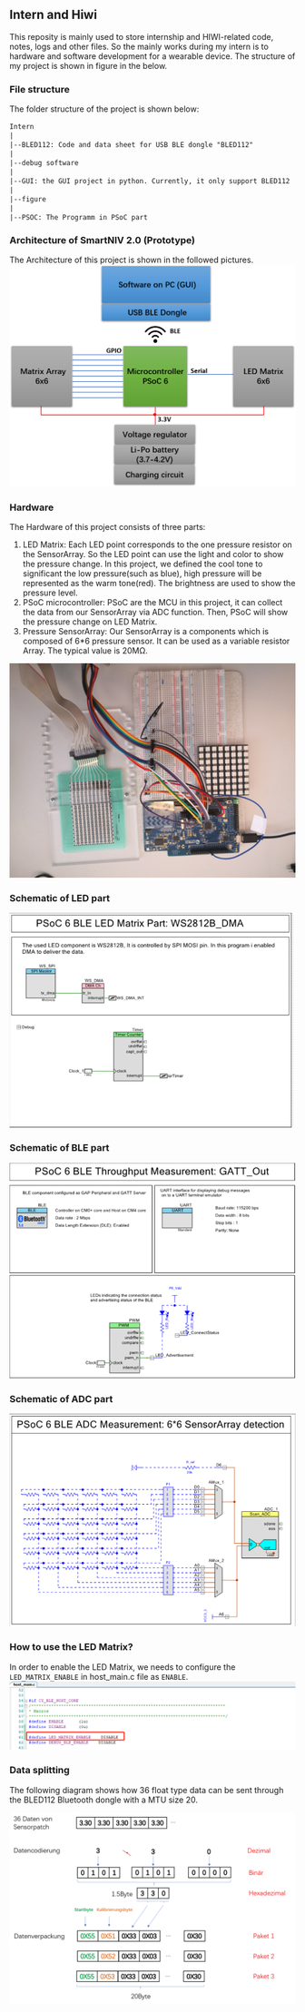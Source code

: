 ## Intern and Hiwi
This reposity is mainly used to store internship and HIWI-related code, notes, logs and other files. So the mainly works during my intern is to hardware and software development for a wearable device. The structure of my project is shown in figure in the below.
### File structure
The folder structure of the project is shown below:


	Intern
	|
	|--BLED112: Code and data sheet for USB BLE dongle "BLED112"
	|
	|--debug software
	|
	|--GUI: the GUI project in python. Currently, it only support BLED112
	|
	|--figure
	|
	|--PSOC: The Programm in PSoC part


### Architecture of SmartNIV 2.0 (Prototype)
The Architecture of this project is shown in the followed pictures.
![](figure/architecture.png)

### Hardware
The Hardware of this project consists of three parts:

1.	 LED Matrix: Each LED point corresponds to the one pressure resistor on the SensorArray. So the LED point can use the light and color to show the pressure change. In this project, we defined the cool tone to significant the low pressure(such as blue), high pressure will be represented as the warm tone(red). The brightness are used to show the pressure level.
2.	PSoC microcontroller: PSoC are the MCU in this project, it can collect the data from our SensorArray via ADC function. Then, PSoC will show the pressure change on LED Matrix.
3.	Pressure SensorArray: Our SensorArray is a components which is composed of 6*6 pressure sensor. It can be used as a variable resistor Array. The typical value is 20MΩ.

![](figure/hardware.png)
### Schematic of LED part
![](figure/schmetic_LED.png)

### Schematic of BLE part
![](figure/schmetic_BLE.png)

### Schematic of ADC part
![](figure/schmetic_ADC.png)


### How to use the LED Matrix?
In order to enable the LED Matrix, we needs to configure the `LED_MATRIX_ENABLE` in host_main.c file as `ENABLE`.
![](figure/LED_Configuration.png)


### Data splitting
The following diagram shows how 36 float type data can be sent through the BLED112 Bluetooth dongle with a MTU size 20.

![](figure/package.png)



